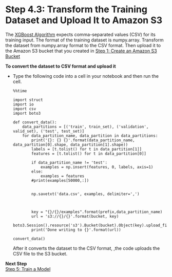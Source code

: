 # Step 4\.3: Transform the Training Dataset and Upload It to Amazon S3<a name="ex1-preprocess-data-transform"></a>

The [XGBoost Algorithm](xgboost.md) expects comma\-separated values \(CSV\) for its training input\. The format of the training dataset is numpy\.array\. Transform the dataset from numpy\.array format to the CSV format\. Then upload it to the Amazon S3 bucket that you created in [Step 1: Create an Amazon S3 Bucket](gs-config-permissions.md)

**To convert the dataset to CSV format and upload it**
+ Type the following code into a cell in your notebook and then run the cell\.

  ```
  %%time
  
  import struct
  import io
  import csv
  import boto3
          
  def convert_data():
      data_partitions = [('train', train_set), ('validation', valid_set), ('test', test_set)]
      for data_partition_name, data_partition in data_partitions:
          print('{}: {} {}'.format(data_partition_name, data_partition[0].shape, data_partition[1].shape))
          labels = [t.tolist() for t in data_partition[1]]
          features = [t.tolist() for t in data_partition[0]]
          
          if data_partition_name != 'test':
              examples = np.insert(features, 0, labels, axis=1)
          else:
              examples = features
          #print(examples[50000,:])
          
          
          np.savetxt('data.csv', examples, delimiter=',')
          
          
          
          key = "{}/{}/examples".format(prefix,data_partition_name)
          url = 's3://{}/{}'.format(bucket, key)
          boto3.Session().resource('s3').Bucket(bucket).Object(key).upload_file('data.csv')
          print('Done writing to {}'.format(url))
          
  convert_data()
  ```

  After it converts the dataset to the CSV format, ,the code uploads the CSV file to the S3 bucket\. 

**Next Step**  
[Step 5: Train a Model](ex1-train-model.md)